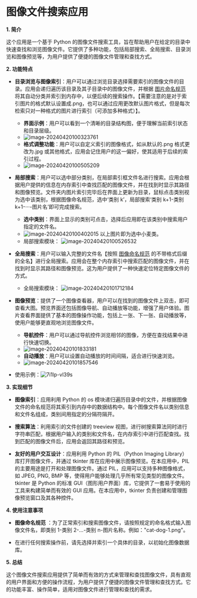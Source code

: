 # **图像文件搜索应用**

**1. 简介**

这个应用是一个基于 Python 的图像文件搜索工具，旨在帮助用户在给定的目录中快速查找和浏览图像文件。它提供了多种功能，包括局部搜索、全局搜索、目录浏览和图像预览等，为用户提供了便捷的图像文件管理和查找方式。

**2. 功能特点**

- **目录浏览与图像索引**：用户可以通过浏览目录选择需要索引的图像文件的目录。应用会递归遍历该目录及其子目录中的图像文件，并根据 [图片命名规范](#jump1) 将其自动分类并索引到内存中，以便后续的搜索操作。【需要注意的是对于索引图片的格式默认设置成.png，也可以通过应用更改默认图片格式，但是每次检索只对一种格式的图片进行索引（可添加多种格式）】。
  + **界面示例**：用户可以看到一个清晰的目录结构图，便于理解当前索引状态和目录层级。
  + ![image-20240420100323761](D:\source_python\Index_search\assets\image-20240420100323761.png)
  + **格式调整功能**：用户可以自定义索引的图像格式，如从默认的.png 格式更改为.jpg 或其他格式，应用会记住用户的这一偏好，使其适用于后续的索引过程。
  + ![image-20240420100505209](D:\source_python\Index_search\assets\image-20240420100505209.png)


- **局部搜索**：用户可以选中部分类别，在局部索引框文件名进行搜索。应用会根据用户提供的信息在内存索引中查找匹配的图像文件，并在找到时显示其路径和图像预览。文件夹内图片索引完毕后在界面上更新为目录，鼠标点击类别视为选中该类别，根据图像命名规范，选中‘类别 k’，局部搜索‘类别 k+1-类别 k+1-···-图片名’即可完成搜索。
  + **选中类别**：界面上显示的类别可点击，选择后应用即在该类别中搜索用户指定的文件名。
  + ![image-20240420100402015](D:\source_python\Index_search\assets\image-20240420100402015.png)
    以上图片即为选中小麦类。
  + 局部搜索模块：
    ![image-20240420100526532](D:\source_python\Index_search\assets\image-20240420100526532.png)
- **全局搜索**：用户可以输入完整的文件名【按照 [图像命名规范](#jump1) 的不带格式后缀的全名】进行全局搜索。应用会在整个内存索引中搜索匹配的图像文件，并在找到时显示其路径和图像预览。这为用户提供了一种快速定位特定图像文件的方式。
  + 全局搜索模块：
    ![image-20240420101712184](D:\source_python\Index_search\assets\image-20240420101712184.png)
- **图像预览**：提供了一个图像查看器，用户可以在找到的图像文件上双击，即可查看大图。预览界面还包括图像导航、自动播放等功能，增强了用户体验。图片查看界面提供了基本的图像操作功能，包括上一张、下一张、自动播放等，使用户能够更直观地浏览图像文件。
  + **导航控件**：用户可以通过导航控件浏览相邻的图像，方便在查找结果中进行快速切换。
  + ![image-20240420101833181](D:\source_python\Index_search\assets\image-20240420101833181.png)
  + **自动播放**：用户可以设置自动播放的时间间隔，适合进行快速浏览。
  + ![image-20240420101857546](D:\source_python\Index_search\assets\image-20240420101857546.png)
- 使用示例：![7i1lp-vl39s](D:\source_python\Index_search\assets\7i1lp-vl39s.gif)

**3. 实现细节**

- **图像索引**：应用利用 Python 的 os 模块递归遍历目录中的文件，并根据图像文件的命名规范将其索引到内存中的数据结构中。每个图像文件名以类别信息和文件名组成，类别间用指定的分隔符隔开。

- **搜索算法**：利用索引的文件创建的 treeview 视图，进行树搜索算法同时进行字符串匹配，根据用户输入的类别和文件名，在内存索引中进行匹配查找。找到匹配的图像文件后，应用会返回其路径和预览。

- **友好的用户交互设计**：应用利用 Python 的 PIL（Python Imaging Library）库打开图像文件，并通过 tkinter 库在应用中展示图像预览。在本应用中，PIL 的主要用途是打开和处理图像文件。通过 PIL，应用可以支持多种图像格式，如 JPEG, PNG, BMP 等，使得用户能够处理几乎所有常见类型的图像文件。tkinter 是 Python 的标准 GUI（图形用户界面）库，它提供了一套易于使用的工具来构建简单而有效的 GUI 应用。在本应用中，tkinter 负责创建和管理图像预览窗口及其各种控件。

**4. 使用注意事项**

- <span id="jump1"> **图像命名规范** </span>：为了正常索引和搜索图像文件，请按照规定的命名格式输入图像文件名，即类别 1-类别 2-...-类别 n-图片名称。例如："cat-dog-1.png"。

- 在进行任何搜索操作前，请先选择并索引一个具体的目录，以初始化图像数据库。

**5. 总结**

这个图像文件搜索应用提供了简单而有效的方式来管理和查找图像文件，具有直观的用户界面和方便的操作流程，为用户提供了便捷的图像文件管理和查找方式。它的功能丰富、操作简单，适用对图像文件进行管理和查找的需求。

